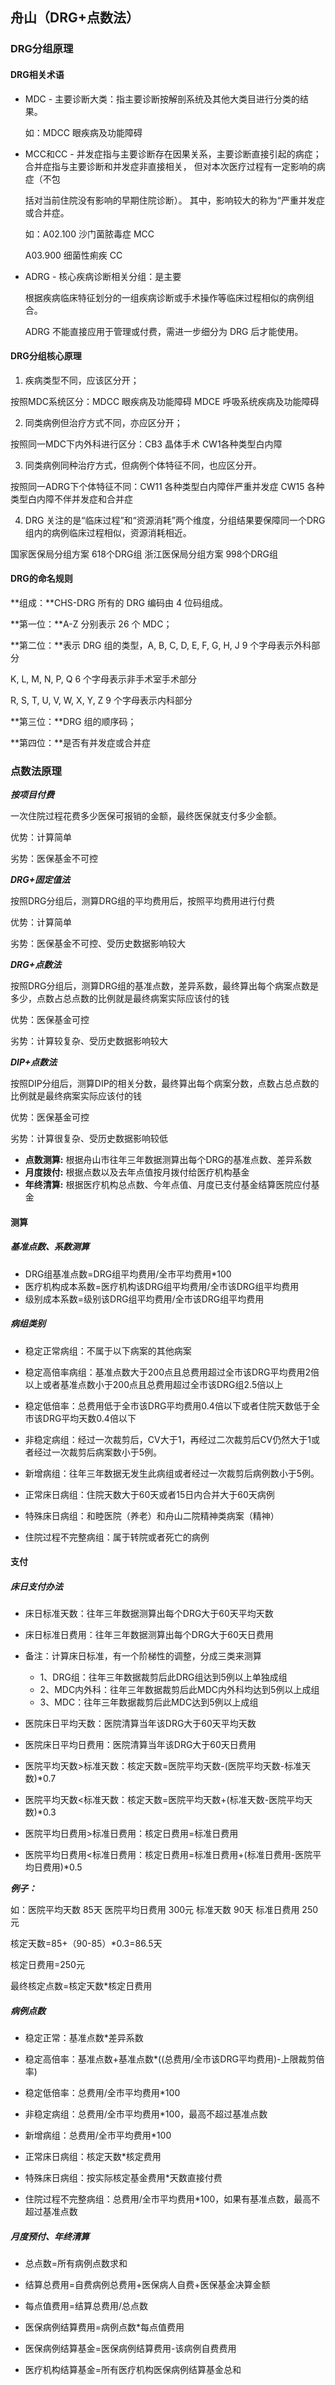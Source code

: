 ## 舟山（DRG+点数法）



### DRG分组原理

#### DRG相关术语

- MDC - 主要诊断大类：指主要诊断按解剖系统及其他大类目进行分类的结果。

  如：MDCC 眼疾病及功能障碍

- MCC和CC - 并发症指与主要诊断存在因果关系，主要诊断直接引起的病症；合并症指与主要诊断和并发症非直接相关， 但对本次医疗过程有一定影响的病症（不包

  括对当前住院没有影响的早期住院诊断）。 其中，影响较大的称为“严重并发症或合并症。

  如：A02.100 沙门菌脓毒症 MCC

  A03.900 细菌性痢疾 CC

- ADRG - 核心疾病诊断相关分组：是主要

  根据疾病临床特征划分的一组疾病诊断或手术操作等临床过程相似的病例组合。

  ADRG 不能直接应用于管理或付费，需进一步细分为 DRG 后才能使用。



#### DRG分组核心原理

1. 疾病类型不同，应该区分开； 

 按照MDC系统区分：MDCC 眼疾病及功能障碍 MDCE 呼吸系统疾病及功能障碍



2. 同类病例但治疗方式不同，亦应区分开； 

 按照同一MDC下内外科进行区分：CB3 晶体手术 CW1各种类型白内障



3. 同类病例同种治疗方式，但病例个体特征不同，也应区分开。

 按照同一ADRG下个体特征不同：CW11 各种类型白内障伴严重并发症 CW15 各种类型白内障不伴并发症和合并症



4. DRG 关注的是“临床过程”和“资源消耗”两个维度，分组结果要保障同一个DRG组内的病例临床过程相似，资源消耗相近。

国家医保局分组方案 618个DRG组 浙江医保局分组方案 998个DRG组



#### DRG的命名规则

**组成：**CHS-DRG 所有的 DRG 编码由 4 位码组成。

**第一位：**A-Z 分别表示 26 个 MDC；

**第二位：**表示 DRG 组的类型，A, B, C, D, E, F, G, H, J 9 个字母表示外科部分

K, L, M, N, P, Q 6 个字母表示非手术室手术部分

R, S, T, U, V, W, X, Y, Z 9 个字母表示内科部分

**第三位：**DRG 组的顺序码；

**第四位：**是否有并发症或合并症





### 点数法原理



***按项目付费***

一次住院过程花费多少医保可报销的金额，最终医保就支付多少金额。

优势：计算简单

劣势：医保基金不可控



***DRG+固定值法***

按照DRG分组后，测算DRG组的平均费用后，按照平均费用进行付费

优势：计算简单

劣势：医保基金不可控、受历史数据影响较大



***DRG+点数法***

按照DRG分组后，测算DRG组的基准点数，差异系数，最终算出每个病案点数是多少，点数占总点数的比例就是最终病案实际应该付的钱

优势：医保基金可控

劣势：计算较复杂、受历史数据影响较大



***DIP+点数法***

按照DIP分组后，测算DIP的相关分数，最终算出每个病案分数，点数占总点数的比例就是最终病案实际应该付的钱

优势：医保基金可控

劣势：计算很复杂、受历史数据影响较低



- **点数测算:** 根据舟山市往年三年数据测算出每个DRG的基准点数、差异系数
- **月度拨付:** 根据点数以及去年点值按月拨付给医疗机构基金
- **年终清算:** 根据医疗机构总点数、今年点值、月度已支付基金结算医院应付基金



#### 测算

##### 基准点数、系数测算

- DRG组基准点数=DRG组平均费用/全市平均费用*100
- 医疗机构成本系数=医疗机构该DRG组平均费用/全市该DRG组平均费用
- 级别成本系数=级别该DRG组平均费用/全市该DRG组平均费用



##### 病组类别

- 稳定正常病组：不属于以下病案的其他病案

- 稳定高倍率病组：基准点数大于200点且总费用超过全市该DRG平均费用2倍以上或者基准点数小于200点且总费用超过全市该DRG组2.5倍以上

- 稳定低倍率：总费用低于全市该DRG平均费用0.4倍以下或者住院天数低于全市该DRG平均天数0.4倍以下

- 非稳定病组：经过一次裁剪后，CV大于1，再经过二次裁剪后CV仍然大于1或者经过一次裁剪后病案数小于5例。

- 新增病组：往年三年数据无发生此病组或者经过一次裁剪后病例数小于5例。

- 正常床日病组：住院天数大于60天或者15日内合并大于60天病例

- 特殊床日病组：和睦医院（养老）和舟山二院精神类病案（精神）

- 住院过程不完整病组：属于转院或者死亡的病例



#### 支付

##### 床日支付办法

- 床日标准天数：往年三年数据测算出每个DRG大于60天平均天数

- 床日标准日费用：往年三年数据测算出每个DRG大于60天日费用

- 备注：计算床日标准，有一个阶梯性的调整，分成三类来测算
  - 1、DRG组：往年三年数据裁剪后此DRG组达到5例以上单独成组
  - 2、MDC内外科：往年三年数据裁剪后此MDC内外科均达到5例以上成组
  - 3、MDC：往年三年数据裁剪后此MDC达到5例以上成组



- 医院床日平均天数：医院清算当年该DRG大于60天平均天数

- 医院床日平均日费用：医院清算当年该DRG大于60天日费用

- 医院平均天数>标准天数：核定天数=医院平均天数-(医院平均天数-标准天数)*0.7

- 医院平均天数<标准天数：核定天数=医院平均天数+(标准天数-医院平均天数)*0.3



- 医院平均日费用>标准日费用：核定日费用=标准日费用

- 医院平均日费用<标准日费用：核定日费用=标准日费用+(标准日费用-医院平均日费用)*0.5

***例子：***

如：医院平均天数 85天 医院平均日费用 300元 标准天数 90天 标准日费用 250元

核定天数=85+（90-85）*0.3=86.5天

核定日费用=250元

最终核定点数=核定天数*核定日费用



##### 病例点数

- 稳定正常：基准点数*差异系数

- 稳定高倍率：基准点数+基准点数*((总费用/全市该DRG平均费用)-上限裁剪倍率)

- 稳定低倍率：总费用/全市平均费用*100

- 非稳定病组：总费用/全市平均费用*100，最高不超过基准点数

- 新增病组：总费用/全市平均费用*100

- 正常床日病组：核定天数*核定费用

- 特殊床日病组：按实际核定基金费用*天数直接付费

- 住院过程不完整病组：总费用/全市平均费用*100，如果有基准点数，最高不超过基准点数



##### 月度预付、年终清算

- 总点数=所有病例点数求和

- 结算总费用=自费病例总费用+医保病人自费+医保基金决算金额

- 每点值费用=结算总费用/总点数



- 医保病例结算费用=病例点数*每点值费用

- 医保病例结算基金=医保病例结算费用-该病例自费费用



- 医疗机构结算基金=所有医疗机构医保病例结算基金总和